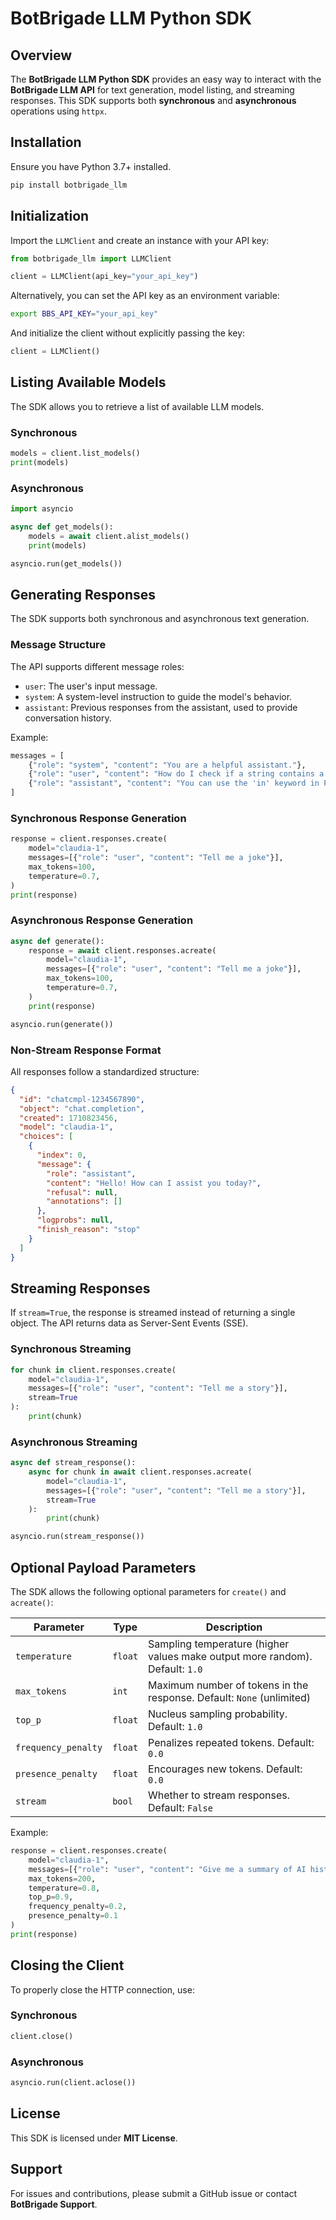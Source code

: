 # BotBrigade LLM Python SDK

## Overview
The **BotBrigade LLM Python SDK** provides an easy way to interact with the **BotBrigade LLM API** for text generation, model listing, and streaming responses. This SDK supports both **synchronous** and **asynchronous** operations using `httpx`.

## Installation
Ensure you have Python 3.7+ installed.

```bash
pip install botbrigade_llm
```

## Initialization
Import the `LLMClient` and create an instance with your API key:

```python
from botbrigade_llm import LLMClient

client = LLMClient(api_key="your_api_key")
```

Alternatively, you can set the API key as an environment variable:

```bash
export BBS_API_KEY="your_api_key"
```

And initialize the client without explicitly passing the key:

```python
client = LLMClient()
```

## Listing Available Models
The SDK allows you to retrieve a list of available LLM models.

### Synchronous
```python
models = client.list_models()
print(models)
```

### Asynchronous
```python
import asyncio

async def get_models():
    models = await client.alist_models()
    print(models)

asyncio.run(get_models())
```

## Generating Responses
The SDK supports both synchronous and asynchronous text generation.

### Message Structure

The API supports different message roles:
- `user`: The user's input message.
- `system`: A system-level instruction to guide the model's behavior.
- `assistant`: Previous responses from the assistant, used to provide conversation history.

Example:
```python
messages = [
    {"role": "system", "content": "You are a helpful assistant."},
    {"role": "user", "content": "How do I check if a string contains a substring in Python?"},
    {"role": "assistant", "content": "You can use the 'in' keyword in Python."}
]
```

### **Synchronous Response Generation**
```python
response = client.responses.create(
    model="claudia-1",
    messages=[{"role": "user", "content": "Tell me a joke"}],
    max_tokens=100,
    temperature=0.7,
)
print(response)
```

### **Asynchronous Response Generation**
```python
async def generate():
    response = await client.responses.acreate(
        model="claudia-1",
        messages=[{"role": "user", "content": "Tell me a joke"}],
        max_tokens=100,
        temperature=0.7,
    )
    print(response)

asyncio.run(generate())
```

### Non-Stream Response Format

All responses follow a standardized structure:

```json
{
  "id": "chatcmpl-1234567890",
  "object": "chat.completion",
  "created": 1710823456,
  "model": "claudia-1",
  "choices": [
    {
      "index": 0,
      "message": {
        "role": "assistant",
        "content": "Hello! How can I assist you today?",
        "refusal": null,
        "annotations": []
      },
      "logprobs": null,
      "finish_reason": "stop"
    }
  ]
}
```

## Streaming Responses
If `stream=True`, the response is streamed instead of returning a single object. The API returns data as Server-Sent Events (SSE).

### **Synchronous Streaming**
```python
for chunk in client.responses.create(
    model="claudia-1",
    messages=[{"role": "user", "content": "Tell me a story"}],
    stream=True
):
    print(chunk)
```

### **Asynchronous Streaming**
```python
async def stream_response():
    async for chunk in await client.responses.acreate(
        model="claudia-1",
        messages=[{"role": "user", "content": "Tell me a story"}],
        stream=True
    ):
        print(chunk)

asyncio.run(stream_response())
```

## Optional Payload Parameters
The SDK allows the following optional parameters for `create()` and `acreate()`:

| Parameter         | Type       | Description |
|------------------|-----------|-------------|
| `temperature`    | `float`   | Sampling temperature (higher values make output more random). Default: `1.0` |
| `max_tokens`     | `int`     | Maximum number of tokens in the response. Default: `None` (unlimited) |
| `top_p`         | `float`   | Nucleus sampling probability. Default: `1.0` |
| `frequency_penalty` | `float` | Penalizes repeated tokens. Default: `0.0` |
| `presence_penalty`  | `float` | Encourages new tokens. Default: `0.0` |
| `stream`        | `bool`    | Whether to stream responses. Default: `False` |

Example:
```python
response = client.responses.create(
    model="claudia-1",
    messages=[{"role": "user", "content": "Give me a summary of AI history."}],
    max_tokens=200,
    temperature=0.8,
    top_p=0.9,
    frequency_penalty=0.2,
    presence_penalty=0.1
)
print(response)
```

## Closing the Client
To properly close the HTTP connection, use:

### **Synchronous**
```python
client.close()
```

### **Asynchronous**
```python
asyncio.run(client.aclose())
```

## License
This SDK is licensed under **MIT License**.

## Support
For issues and contributions, please submit a GitHub issue or contact **BotBrigade Support**.

